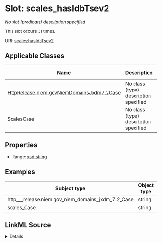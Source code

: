 

# Slot: scales_hasIdbTsev2


_No slot (predicate) description specified_






This slot occurs 31 times.


URI: [scales:hasIdbTsev2](http://schemas.scales-okn.org/rdf/scales#hasIdbTsev2)



<!-- no inheritance hierarchy -->





## Applicable Classes

| Name | Description | Modifies Slot |
| --- | --- | --- |
| [HttpRelease.niem.govNiemDomainsJxdm7.2Case](../classes/HttpRelease.niem.govNiemDomainsJxdm7.2Case.md) | No class (type) description specified |  yes  |
| [ScalesCase](../classes/ScalesCase.md) | No class (type) description specified |  yes  |







## Properties

* Range: [xsd:string](http://www.w3.org/2001/XMLSchema#string)






## Examples

| Subject type | Object type | Example subject | Example object | Occurrences |
| --- | --- | --- | --- | --- |
| http___release.niem.gov_niem_domains_jxdm_7.2_Case | string | scales:/CaseCriminal | -8 | 31 |
| scales_Case | string | scales:/CaseCriminal | -8 | 31 |




## LinkML Source

<details>

```yaml
name: scales_hasIdbTsev2
annotations:
  count:
    tag: count
    value: 31
description: No slot (predicate) description specified
examples:
- object:
    example_object: '-8'
    example_object_type: string
    example_predicate: scales:hasIdbTsev2
    example_subject: scales:/CaseCriminal
    example_subject_type: http___release.niem.gov_niem_domains_jxdm_7.2_Case
- object:
    example_object: '-8'
    example_object_type: string
    example_predicate: scales:hasIdbTsev2
    example_subject: scales:/CaseCriminal
    example_subject_type: scales_Case
from_schema: scales-kg
rank: 1000
slot_uri: scales:hasIdbTsev2
alias: scales_hasIdbTsev2
domain_of:
- http___release.niem.gov_niem_domains_jxdm_7.2_Case
- scales_Case
range: string

```
</details>